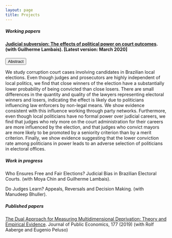 ```yaml
---
layout: page
title: Projects
---
```


##### Working papers

#### [Judicial subversion: The effects of political power on court outcomes](https://github.com/gbrlambais/papers/blob/master/judicial_subervsion.pdf). (with Guilherme Lambais). [Latest version: March 2020]

<button class="collapsible" id="subversion">Abstract</button>

<div class="content" id="subversiondata" markdown="1">
 We study corruption court cases involving candidates in Brazilian local elections. Even though judges and prosecutors are highly independent of local politics, we ﬁnd that close winners of the election have a substantially lower probability of being convicted than close losers. There are small differences in the quantity and quality of the lawyers representing electoral winners and losers, indicating the effect is likely due to politicians influencing law enforcers by non-legal means. We show evidence consistent with this influence working through party networks. Furthermore, even though local politicians have no formal power over judicial careers, we find that judges who rely more on the court administration for their careers are more influenced by the election, and that judges who convict mayors are more likely to be promoted by a seniority criterion than by a merit criterion. Finally, we show evidence suggesting that the lower conviction rate among politicians in power leads to an adverse selection of politicians in electoral offices.
</div>

##### Work in progress

Who Ensures Free and Fair Elections? Judicial Bias in Brazilian Electoral Courts. (with Moya Chin and Guilherme Lambais).

Do Judges Learn? Appeals, Reversals and Decision Making. (with Manudeep Bhuller).

##### Published papers

[The Dual Approach for Measuring Multidimensional Deprivation: Theory and Empirical Evidence](https://www.sciencedirect.com/science/article/pii/S004727271930088X). Journal of Public Economics, 177 (2019) (with Rolf Aaberge and Eugenio Peluso)

